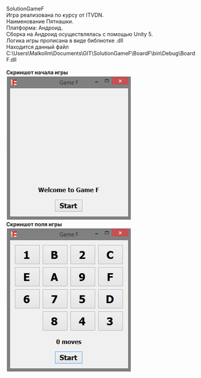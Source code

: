 SolutionGameF <br>
Игра реализована по курсу от ITVDN.<br>
Наименование Пятнашки.<br>
Платформа: Андроид.<br>
Сборка на Андроид осуществлялась с помощью Unity 5.<br>
Логика игры прописана в виде библиотке .dll<br>
Находится данный файл C:\Users\Malkollm\Documents\GIT\SolutionGameF\BoardF\bin\Debug\BoardF.dll<br><br>
<b>Скриншот начала игры </b><br>
![alt text](GameF/start.png) <br>
<b>Скриншот поля игры </b> <br>
![alt text](GameF/game.png) <br>
